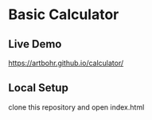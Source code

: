 # Basic Calculator

## Live Demo
https://artbohr.github.io/calculator/

## Local Setup
clone this repository and open index.html

